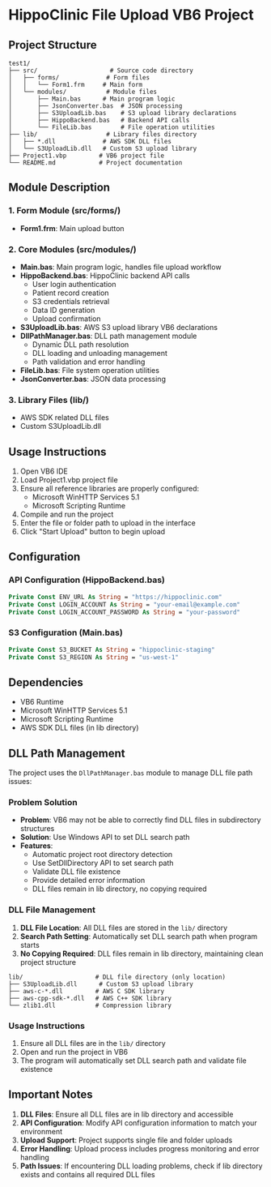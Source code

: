 # HippoClinic File Upload VB6 Project

## Project Structure

```
test1/
├── src/                    # Source code directory
│   ├── forms/             # Form files
│   │   └── Form1.frm     # Main form
│   └── modules/           # Module files
│       ├── Main.bas      # Main program logic
│       ├── JsonConverter.bas  # JSON processing
│       ├── S3UploadLib.bas    # S3 upload library declarations
│       ├── HippoBackend.bas   # Backend API calls
│       └── FileLib.bas        # File operation utilities
├── lib/                   # Library files directory
│   ├── *.dll             # AWS SDK DLL files
│   └── S3UploadLib.dll   # Custom S3 upload library
├── Project1.vbp         # VB6 project file
└── README.md            # Project documentation
```

## Module Description

### 1. Form Module (src/forms/)
- **Form1.frm**: Main upload button

### 2. Core Modules (src/modules/)
- **Main.bas**: Main program logic, handles file upload workflow
- **HippoBackend.bas**: HippoClinic backend API calls
  - User login authentication
  - Patient record creation
  - S3 credentials retrieval
  - Data ID generation
  - Upload confirmation
- **S3UploadLib.bas**: AWS S3 upload library VB6 declarations
- **DllPathManager.bas**: DLL path management module
  - Dynamic DLL path resolution
  - DLL loading and unloading management
  - Path validation and error handling
- **FileLib.bas**: File system operation utilities
- **JsonConverter.bas**: JSON data processing

### 3. Library Files (lib/)
- AWS SDK related DLL files
- Custom S3UploadLib.dll

## Usage Instructions

1. Open VB6 IDE
2. Load Project1.vbp project file
3. Ensure all reference libraries are properly configured:
   - Microsoft WinHTTP Services 5.1
   - Microsoft Scripting Runtime
4. Compile and run the project
5. Enter the file or folder path to upload in the interface
6. Click "Start Upload" button to begin upload

## Configuration

### API Configuration (HippoBackend.bas)
```vb
Private Const ENV_URL As String = "https://hippoclinic.com"
Private Const LOGIN_ACCOUNT As String = "your-email@example.com"
Private Const LOGIN_ACCOUNT_PASSWORD As String = "your-password"
```

### S3 Configuration (Main.bas)
```vb
Private Const S3_BUCKET As String = "hippoclinic-staging"
Private Const S3_REGION As String = "us-west-1"
```

## Dependencies

- VB6 Runtime
- Microsoft WinHTTP Services 5.1
- Microsoft Scripting Runtime
- AWS SDK DLL files (in lib directory)

## DLL Path Management

The project uses the `DllPathManager.bas` module to manage DLL file path issues:

### Problem Solution
- **Problem**: VB6 may not be able to correctly find DLL files in subdirectory structures
- **Solution**: Use Windows API to set DLL search path
- **Features**: 
  - Automatic project root directory detection
  - Use SetDllDirectory API to set search path
  - Validate DLL file existence
  - Provide detailed error information
  - DLL files remain in lib directory, no copying required

### DLL File Management
1. **DLL File Location**: All DLL files are stored in the `lib/` directory
2. **Search Path Setting**: Automatically set DLL search path when program starts
3. **No Copying Required**: DLL files remain in lib directory, maintaining clean project structure

```
lib/                    # DLL file directory (only location)
├── S3UploadLib.dll      # Custom S3 upload library
├── aws-c-*.dll         # AWS C SDK library
├── aws-cpp-sdk-*.dll   # AWS C++ SDK library
└── zlib1.dll           # Compression library
```

### Usage Instructions
1. Ensure all DLL files are in the `lib/` directory
2. Open and run the project in VB6
3. The program will automatically set DLL search path and validate file existence

## Important Notes

1. **DLL Files**: Ensure all DLL files are in lib directory and accessible
2. **API Configuration**: Modify API configuration information to match your environment
3. **Upload Support**: Project supports single file and folder uploads
4. **Error Handling**: Upload process includes progress monitoring and error handling
5. **Path Issues**: If encountering DLL loading problems, check if lib directory exists and contains all required DLL files
